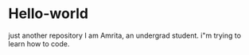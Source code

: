 # Hello-world
just another repository
I am Amrita, an undergrad student. 
i"m trying to learn how to code. 
